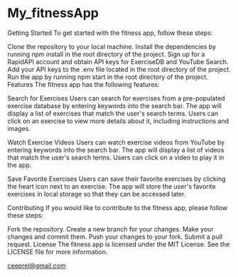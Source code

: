 # My_fitnessApp
Getting Started
To get started with the fitness app, follow these steps:

Clone the repository to your local machine.
Install the dependencies by running npm install in the root directory of the project.
Sign up for a RapidAPI account and obtain API keys for ExerciseDB and YouTube Search.
Add your API keys to the .env file located in the root directory of the project.
Run the app by running npm start in the root directory of the project.
Features
The fitness app has the following features:

Search for Exercises
Users can search for exercises from a pre-populated exercise database by entering keywords into the search bar. The app will display a list of exercises that match the user's search terms. Users can click on an exercise to view more details about it, including instructions and images.

Watch Exercise Videos
Users can watch exercise videos from YouTube by entering keywords into the search bar. The app will display a list of videos that match the user's search terms. Users can click on a video to play it in the app.

Save Favorite Exercises
Users can save their favorite exercises by clicking the heart icon next to an exercise. The app will store the user's favorite exercises in local storage so that they can be accessed later.

Contributing
If you would like to contribute to the fitness app, please follow these steps:

Fork the repository.
Create a new branch for your changes.
Make your changes and commit them.
Push your changes to your fork.
Submit a pull request.
License
The fitness app is licensed under the MIT License. See the LICENSE file for more information.




ceeprel@gmail.com
